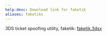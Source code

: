```yaml
---
help-desc: Download link for faketik
aliases: faketiks
---
```


3DS ticket spoofing utility, faketik: [faketik.3dsx](https://github.com/ihaveamac/faketik/releases)
